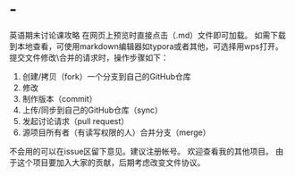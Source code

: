 # -
英语期末讨论课攻略
在网页上预览时直接点击（.md）文件即可加载。
如需下载到本地查看，可使用markdown编辑器如typora或者其他，可选择用wps打开。
提交文件修改\合并的请求时，操作步骤如下：

1. 创建/拷贝（fork）一个分支到自己的GitHub仓库
2. 修改
3. 制作版本（commit）
4. 上传/同步到自己的GitHub仓库（sync）
5. 发起讨论请求（pull request）
6. 源项目所有者（有读写权限的人）合并分支（merge）

不会用的可以在issue区留下意见。建议注册帐号。
欢迎查看我的其他项目。
由于这个项目要加入大家的贡献，后期考虑改变文件协议。
